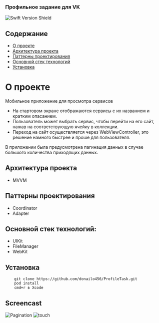 ### Профильное задание для VK
![Swift Version Shield](https://img.shields.io/badge/Swift%205.0-FA7343?style=flat&logo=swift&logoColor=white)

## Содержание <!-- omit in toc -->

- [О проекте](#о-проекте)
- [Архитектура проекта](#архитектура-проекта)
- [Паттерны проектирования](#паттерны-проектирования)
- [Основной стек технологий](#основной-стек-технологий)
- [Установка](#установка)

# О проекте
Мобильное приложение для просмотра сервисов

- На стартовом экране отображаются сервисы с их названием и кратким опасанием.
- Пользователь может выбрать сервис, чтобы перейти на его сайт, нажав на соответствующую ячейку в коллекции.
- Переход на сайт осуществляется через WebViewController, это решение намного быстрее и проше для пользователя.

В приложении была предусмотрена пагинация данных в случае большого количества приходящих данных.

## Архитектура проекта
- MVVM

## Паттерны проектирования 

- Coordinator
- Adapter

## Основной стек технологий:

- UIKit
- FileManager
- WebKit

## Установка

```
    git clone https://github.com/donailo456/ProfileTask.git
    pod install
    cmd+r в Xcode 
```

## Screencast
![Pagination](https://s9.gifyu.com/images/SVcA7.gif)  ![touch](https://s12.gifyu.com/images/SVcA8.gif)
